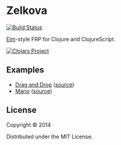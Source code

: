 # Zelkova

[![Build Status](https://travis-ci.org/jamesmacaulay/zelkova.svg)](https://travis-ci.org/jamesmacaulay/zelkova)

[Elm](http://elm-lang.org/)-style FRP for Clojure and ClojureScript.

[![Clojars Project](http://clojars.org/jamesmacaulay/zelkova/latest-version.svg)](http://clojars.org/jamesmacaulay/zelkova)

## Examples

* [Drag and Drop](http://jamesmacaulay.github.io/zelkova/examples/drag-and-drop/) ([source](https://github.com/jamesmacaulay/zelkova/blob/gh-pages/examples/drag-and-drop/src/drag_and_drop/core.cljs))
* [Mario](http://jamesmacaulay.github.io/zelkova/examples/mario/) ([source](https://github.com/jamesmacaulay/zelkova/blob/gh-pages/examples/mario/src/mario/core.cljs))

## License

Copyright © 2014

Distributed under the MIT License.
